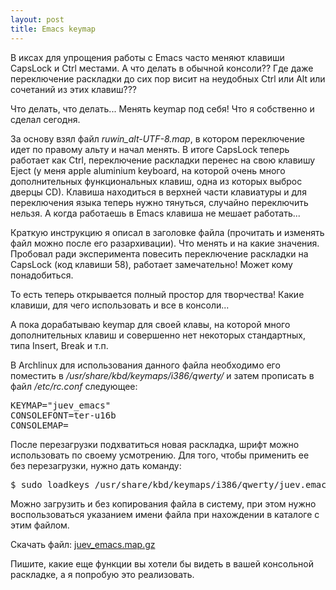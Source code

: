 ```yaml
--- 
layout: post
title: Emacs keymap
---
```

В иксах для упрощения работы с Emacs часто меняют клавиши CapsLock и Ctrl местами. А что делать в обычной консоли?? Где даже переключение раскладки до сих пор висит на неудобных Ctrl или Alt или сочетаний из этих клавиш???

Что делать, что делать... Менять keymap под себя! Что я собственно и сделал сегодня.

За основу взял файл <em>ruwin_alt-UTF-8.map</em>, в котором переключение идет по правому альту и начал менять. В итоге CapsLock теперь работает как Ctrl, переключение раскладки перенес на свою клавишу Eject (у меня apple aluminium keyboard, на которой очень много дополнительных функциональных клавиш, одна из которых выброс дверцы CD). Клавиша находиться в верхней части клавиатуры и для переключения языка теперь нужно тянуться, случайно переключить нельзя. А когда работаешь в Emacs клавиша не мешает работать...
<!--more-->
Краткую инструкцию я описал в заголовке файла (прочитать и изменять файл можно после его разархивации). Что менять и на какие значения. Пробовал ради эксперимента повесить переключение раскладки на CapsLock (код клавиши 58), работает замечательно! Может кому понадобиться.

То есть теперь открывается полный простор для творчества! Какие клавиши, для чего использовать и все в консоли...

А пока дорабатываю keymap для своей клавы, на которой много дополнительных клавиш и совершенно нет некоторых стандартных, типа Insert, Break и т.п.

В Archlinux для использования данного файла необходимо его поместить в <em>/usr/share/kbd/keymaps/i386/qwerty/</em> и затем прописать в файл <em>/etc/rc.conf </em>следующее:
<pre>KEYMAP="juev_emacs"
CONSOLEFONT=ter-u16b
CONSOLEMAP=</pre>

После перезагрузки подхватиться новая раскладка, шрифт можно использовать по своему усмотрению. Для того, чтобы применить ее без перезагрузки, нужно дать команду:
<pre>$ sudo loadkeys /usr/share/kbd/keymaps/i386/qwerty/juev.emacs.map.gz</pre>

Можно загрузить и без копирования файла в систему, при этом нужно воспользоваться указанием имени файла при нахождении в каталоге с этим файлом.

Скачать файл: <a href="http://juev.ru/wordpress/wp-content/uploads/2009/08/juev_emacs.map.gz">juev_emacs.map.gz</a>

Пишите, какие еще функции вы хотели бы видеть в вашей консольной раскладке, а я попробую это реализовать.
